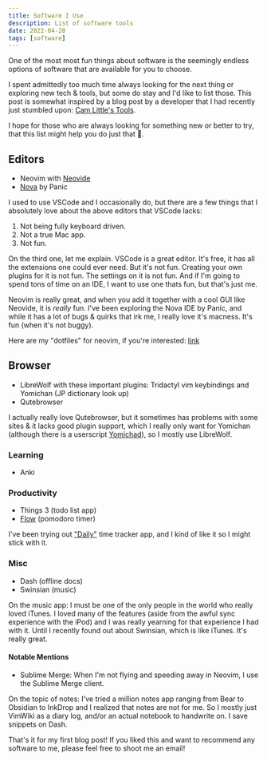 ```yaml
---
title: Software I Use
description: List of software tools
date: 2022-04-20
tags: [software]
---
```


One of the most most fun things about software is the seemingly endless options of software that are available for you to choose.

I spent admittedly too much time always looking for the next thing or exploring new tech & tools, but some do stay and I'd like to list those. This post is somewhat inspired by a blog post by a developer that I had recently just stumbled upon: [Cam Little's Tools](https://camlittle.com/tools/).

I hope for those who are always looking for something new or better to try, that this list might help you do just that 🙂.

## Editors

- Neovim with [Neovide](https://github.com/neovide/neovide)
- [Nova](https://nova.app/) by Panic

I used to use VSCode and I occasionally do, but there are a few things that I absolutely love about the above editors that VSCode lacks:

1. Not being fully keyboard driven.
2. Not a true Mac app.
3. Not fun.

On the third one, let me explain. VSCode is a great editor. It's free, it has all the extensions one
could ever need. But it's not fun. Creating your own plugins for it is not fun. The settings on it
is not fun. And if I'm going to spend tons of time on an IDE, I want to use one thats fun, but that's just me.

Neovim is really great, and when you add it together with a cool GUI like Neovide, it is _really_ fun. I've been exploring the Nova IDE by Panic, and while it has a lot of bugs & quirks that irk me, I really love it's macness. It's fun (when it's not buggy).

Here are my "dotfiles" for neovim, if you're interested: [link](https://github.com/hhofner/dotfiles)

## Browser

- LibreWolf with these important plugins: Tridactyl vim keybindings and Yomichan (JP dictionary look up)
- Qutebrowser

I actually really love Qutebrowser, but it sometimes has problems with some sites & it lacks good plugin support, which I really only want for Yomichan (although there is a userscript [Yomichad](https://github.com/potamides/yomichad)), so I mostly use LibreWolf.

### Learning

- Anki

### Productivity

- Things 3 (todo list app)
- [Flow](https://flowapp.info/) (pomodoro timer)

I've been trying out ["Daily"](https://apps.apple.com/us/app/daily-hours-time-tracker/id686910553?mt=12) time tracker app, and I kind of like it so I might stick with it.

### Misc

- Dash (offline docs)
- Swinsian (music)

On the music app: I must be one of the only people in the world who really loved iTunes. I loved many of the features (aside from the awful sync experience with the iPod) and I was really yearning for that experience I had with it. Until I recently found out about Swinsian, which is like iTunes. It's really great.

#### Notable Mentions

- Sublime Merge: When I'm not flying and speeding away in Neovim, I use the Sublime Merge client.

On the topic of notes: I've tried a million notes app ranging from Bear to Obsidian to InkDrop and I realized that notes are not for me. So I mostly just VimWiki as a diary log, and/or an actual notebook to handwrite on. I save snippets on Dash.

That's it for my first blog post! If you liked this and want to recommend any software to me, please feel free to shoot me an email!
